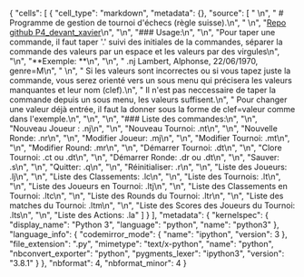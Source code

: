 {
 "cells": [
  {
   "cell_type": "markdown",
   "metadata": {},
   "source": [
    " \n",
    " # Programme de gestion de tournoi d'échecs (règle suisse).\n",
    " \n",
    "[Repo github P4_devant_xavier](https://github.com/XDevant/P4_devant_xavier)\n",
    "\n",
    "### Usage:\n",
    "\n",
    "Pour taper une commande, il faut taper '.' suivi des initiales de la commandes, séparer la commande des valeurs par un espace et les valeurs par des virgules\n",
    "\n",
    "**Exemple: **\n",
    "\n",
    " .nj Lambert, Alphonse, 22/06/1970, genre=M\n",
    " \n",
    " Si les valeurs sont incorrectes ou si vous tapez juste la commande, vous serez orienté vers un sous menu qui précisera les valeurs manquantes et leur nom (clef).\n",
    " Il n'est pas neccessaire de taper la commande depuis un sous menu, les valeurs suffisent.\n",
    " Pour changer une valeur déjà entrée, il faut la donner sous la forme de clef=valeur comme dans l'exemple.\n",
    "\n",
    "\n",
    "### Liste des commandes:\n",
    "\n",
    "Nouveau Joueur : .nj\n",
    "\n",
    "Nouveau Tournoi: .nt\n",
    "\n",
    "Nouvelle Ronde: .nr\n",
    "\n",
    "Modifier Joueur: .mj\n",
    "\n",
    "Modifier Tournoi: .mt\n",
    "\n",
    "Modifier Round: .mr\n",
    "\n",
    "Démarrer Tournoi: .dt\n",
    "\n",
    "Clore Tournoi: .ct ou .dt\n",
    "\n",
    "Démarrer Ronde: .dr ou .dt\n",
    "\n",
    "Sauver: .s\n",
    "\n",
    "Quitter: .q\n",
    "\n",
    "Réinitialiser: .r\n",
    "\n",
    "Liste des Joueurs: .lj\n",
    "\n",
    "Liste des Classements: .lc\n",
    "\n",
    "Liste des Tournois: .lt\n",
    "\n",
    "Liste des Joueurs en Tournoi: .ltj\n",
    "\n",
    "Liste des Classements en Tournoi: .ltc\n",
    "\n",
    "Liste des Rounds du Tournoi: .ltr\n",
    "\n",
    "Liste des matches du Tournoi: .ltm\n",
    "\n",
    "Liste des Scores des Joueurs du Tournoi: .lts\n",
    "\n",
    "Liste des Actions: .la"
   ]
  }
 ],
 "metadata": {
  "kernelspec": {
   "display_name": "Python 3",
   "language": "python",
   "name": "python3"
  },
  "language_info": {
   "codemirror_mode": {
    "name": "ipython",
    "version": 3
   },
   "file_extension": ".py",
   "mimetype": "text/x-python",
   "name": "python",
   "nbconvert_exporter": "python",
   "pygments_lexer": "ipython3",
   "version": "3.8.1"
  }
 },
 "nbformat": 4,
 "nbformat_minor": 4
}
